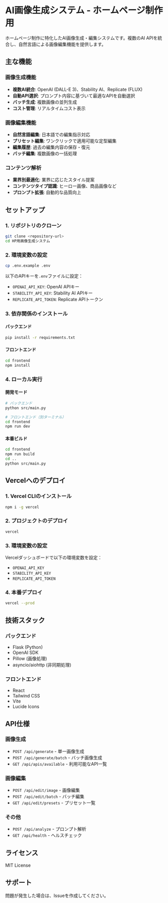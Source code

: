 # AI画像生成システム - ホームページ制作用

ホームページ制作に特化したAI画像生成・編集システムです。複数のAI APIを統合し、自然言語による画像編集機能を提供します。

## 主な機能

### 画像生成機能
- **複数AI統合**: OpenAI (DALL-E 3)、Stability AI、Replicate (FLUX)
- **自動API選択**: プロンプト内容に基づいて最適なAPIを自動選択
- **バッチ生成**: 複数画像の並列生成
- **コスト管理**: リアルタイムコスト表示

### 画像編集機能
- **自然言語編集**: 日本語での編集指示対応
- **プリセット編集**: ワンクリックで適用可能な定型編集
- **編集履歴**: 過去の編集内容の保存・復元
- **バッチ編集**: 複数画像の一括処理

### コンテンツ解析
- **業界別最適化**: 業界に応じたスタイル提案
- **コンテンツタイプ認識**: ヒーロー画像、商品画像など
- **プロンプト拡張**: 自動的な品質向上

## セットアップ

### 1. リポジトリのクローン
```bash
git clone <repository-url>
cd HP用画像生成システム
```

### 2. 環境変数の設定
```bash
cp .env.example .env
```

以下のAPIキーを`.env`ファイルに設定：
- `OPENAI_API_KEY`: OpenAI APIキー
- `STABILITY_API_KEY`: Stability AI APIキー
- `REPLICATE_API_TOKEN`: Replicate APIトークン

### 3. 依存関係のインストール

#### バックエンド
```bash
pip install -r requirements.txt
```

#### フロントエンド
```bash
cd frontend
npm install
```

### 4. ローカル実行

#### 開発モード
```bash
# バックエンド
python src/main.py

# フロントエンド（別ターミナル）
cd frontend
npm run dev
```

#### 本番ビルド
```bash
cd frontend
npm run build
cd ..
python src/main.py
```

## Vercelへのデプロイ

### 1. Vercel CLIのインストール
```bash
npm i -g vercel
```

### 2. プロジェクトのデプロイ
```bash
vercel
```

### 3. 環境変数の設定
Vercelダッシュボードで以下の環境変数を設定：
- `OPENAI_API_KEY`
- `STABILITY_API_KEY`
- `REPLICATE_API_TOKEN`

### 4. 本番デプロイ
```bash
vercel --prod
```

## 技術スタック

### バックエンド
- Flask (Python)
- OpenAI SDK
- Pillow (画像処理)
- asyncio/aiohttp (非同期処理)

### フロントエンド
- React
- Tailwind CSS
- Vite
- Lucide Icons

## API仕様

### 画像生成
- `POST /api/generate` - 単一画像生成
- `POST /api/generate/batch` - バッチ画像生成
- `GET /api/apis/available` - 利用可能なAPI一覧

### 画像編集
- `POST /api/edit/image` - 画像編集
- `POST /api/edit/batch` - バッチ編集
- `GET /api/edit/presets` - プリセット一覧

### その他
- `POST /api/analyze` - プロンプト解析
- `GET /api/health` - ヘルスチェック

## ライセンス

MIT License

## サポート

問題が発生した場合は、Issueを作成してください。